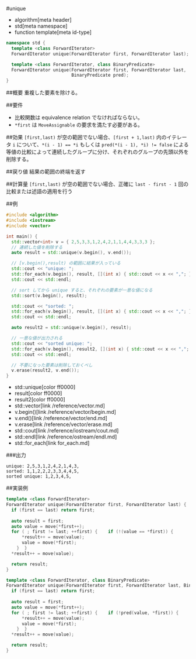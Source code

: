 #unique
* algorithm[meta header]
* std[meta namespace]
* function template[meta id-type]

```cpp
namespace std {
  template <class ForwardIterator>
  ForwardIterator unique(ForwardIterator first, ForwardIterator last);

  template <class ForwardIterator, class BinaryPredicate>
  ForwardIterator unique(ForwardIterator first, ForwardIterator last,
                         BinaryPredicate pred);
}
```

##概要
重複した要素を除ける。


##要件
- 比較関数は equivalence relation でなければならない。
- `*first` は `MoveAssignable` の要求を満たす必要がある。


##効果
`[first,last)` が空の範囲でない場合、`[first + 1,last)` 内のイテレータ `i` について、`*(i - 1) == *i` もしくは `pred(*(i - 1), *i) != false` による等値の比較によって連続したグループに分け、それぞれのグループの先頭以外を削除する。


##戻り値
結果の範囲の終端を返す


##計算量
`[first,last)` が空の範囲でない場合、正確に `last - first - 1` 回の比較または述語の適用を行う


##例
```cpp
#include <algorithm>
#include <iostream>
#include <vector>

int main() {
  std::vector<int> v = { 2,5,3,3,1,2,4,2,1,1,4,4,3,3,3 };
  // 連続した値を削除する
  auto result = std::unique(v.begin(), v.end());

  // [v.begin(),result) の範囲に結果が入っている
  std::cout << "unique: ";
  std::for_each(v.begin(), result, [](int x) { std::cout << x << ","; });
  std::cout << std::endl;

  // sort してから unique すると、それぞれの要素が一意な値になる
  std::sort(v.begin(), result);

  std::cout << "sorted: ";
  std::for_each(v.begin(), result, [](int x) { std::cout << x << ","; });
  std::cout << std::endl;

  auto result2 = std::unique(v.begin(), result);

  // 一意な値が出力される
  std::cout << "sorted unique: ";
  std::for_each(v.begin(), result2, [](int x) { std::cout << x << ","; });
  std::cout << std::endl;

  // 不要になった要素は削除しておくべし
  v.erase(result2, v.end());
}
```
* std::unique[color ff0000]
* result[color ff0000]
* result2[color ff0000]
* std::vector[link /reference/vector.md]
* v.begin()[link /reference/vector/begin.md]
* v.end()[link /reference/vector/end.md]
* v.erase[link /reference/vector/erase.md]
* std::cout[link /reference/iostream/cout.md]
* std::endl[link /reference/ostream/endl.md]
* std::for_each[link for_each.md]

###出力
```
unique: 2,5,3,1,2,4,2,1,4,3,
sorted: 1,1,2,2,2,3,3,4,4,5,
sorted unique: 1,2,3,4,5,
```


##実装例
```cpp
template <class ForwardIterator>
ForwardIterator unique(ForwardIterator first, ForwardIterator last) {
  if (first == last) return first;
 
  auto result = first;
  auto value = move(*first++);
  for ( ; first != last; ++first) {    if (!(value == *first)) {
      *result++ = move(value);
      value = move(*first);
    }  }
  *result++ = move(value);

  return result;
}

template <class ForwardIterator, class BinaryPredicate>
ForwardIterator unique(ForwardIterator first, ForwardIterator last, BinaryPredicate pred) {
  if (first == last) return first;
 
  auto result = first;
  auto value = move(*first++);
  for ( ; first != last; ++first) {    if (!pred(value, *first)) {
      *result++ = move(value);
      value = move(*first);
    }  }
  *result++ = move(value);

  return result;
}
```

